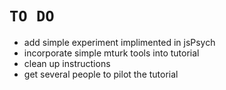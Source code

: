 # `TO DO`
- add simple experiment implimented in jsPsych
- incorporate simple mturk tools into tutorial
- clean up instructions
- get several people to pilot the tutorial
